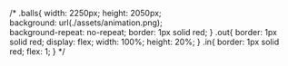 /* .balls{
    width: 2250px;
    height: 2050px;  
    background: url(./assets/animation.png);  
    background-repeat: no-repeat;
    border: 1px solid red;
}
.out{
    border: 1px solid red;
    display: flex;
    width: 100%;
    height: 20%;
}
.in{
    border: 1px solid red;
    flex: 1;
} */

<!-- <div class="balls">
    <div class="out">
        <div class="in"></div>
        <div class="in"></div>
        <div class="in"></div>
        <div class="in"></div>
    </div>
    <div class="out">
        <div class="in"></div>
        <div class="in"></div>
        <div class="in"></div>
        <div class="in"></div>
    </div>
    <div class="out">
        <div class="in"></div>
        <div class="in"></div>
        <div class="in"></div>
        <div class="in"></div>
    </div>
    <div class="out">
        <div class="in"></div>
        <div class="in"></div>
        <div class="in"></div>
        <div class="in"></div>
    </div>
    <div class="out">
        <div class="in"></div>
        <div class="in"></div>
        <div class="in"></div>
        <div class="in"></div>
    </div>
</div> -->